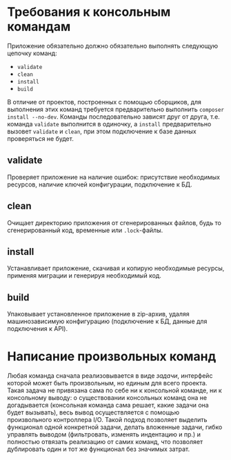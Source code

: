 # Требования к консольным командам

Приложение обязательно должно обязательно выполнять следующую цепочку
команд:

* `validate`
* `clean`
* `install`
* `build`

В отличие от проектов, построенных с помощью сборщиков, для выполнения
этих команд требуется предварительно выполнить
`composer install --no-dev`. Команды последовательно зависят друг от
друга, т.е. команда `validate` выполнится в одиночку, а `install`
предварительно вызовет `validate` и `clean`, при этом подключение к базе
данных проверяться не будет.

## validate

Проверяет приложение на наличие ошибок: присутствие необходимых
ресурсов, наличие ключей конфигурации, подключение к БД.

## clean

Очищает директорию приложения от сгенерированных файлов, будь то
сгенерированный код, временные или `.lock`-файлы.

## install

Устанавливает приложение, скачивая и копирую необходимые ресурсы,
применяя миграции и генерируя необходимый код.

## build

Упаковывает установленное приложение в zip-архив, удаляя машинозависимую
конфигурацию (подключение к БД, данные для подключения к API).

# Написание произвольных команд

Любая команда сначала реализовывается в виде *задачи*, интерфейс которой
может быть произвольным, но единым для всего проекта. Такая задача не
привязана сама по себе ни к консольной команде, ни к консольному выводу:
о существовании консольных команд она не догадывается (консольная
команда сама решает, какие задачи она будет вызывать), весь вывод
осуществляется с помощью произвольного контроллера I/O. Такой подход
позволяет выделить функционал одной конкретной задачи, делать вложенные
задачи, гибко управлять выводом (фильтровать, изменять индентацию и пр.)
и полностью отвязать реализацию от самих команд, что позволяет
дублировать один и тот же функционал без значимых затрат.
